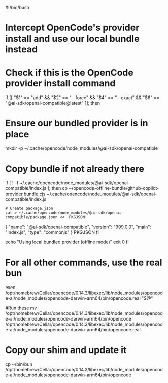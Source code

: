 #!/bin/bash
# Intercept OpenCode's provider install and use our local bundle instead

# Check if this is the OpenCode provider install command
if [[ "$1" == "add" && "$2" == "--force" && "$4" == "--exact" && "$6" == "@ai-sdk/openai-compatible@latest" ]]; then
  # Ensure our bundled provider is in place
  mkdir -p ~/.cache/opencode/node_modules/@ai-sdk/openai-compatible
  
  # Copy bundle if not already there
  if [ ! -f ~/.cache/opencode/node_modules/@ai-sdk/openai-compatible/index.js ]; then
    cp ~/opencode-offline-bundle/github-copilot-provider.bundle.cjs ~/.cache/opencode/node_modules/@ai-sdk/openai-compatible/index.js
    
    # Create package.json
    cat > ~/.cache/opencode/node_modules/@ai-sdk/openai-compatible/package.json << 'PKGJSON'
{
  "name": "@ai-sdk/openai-compatible",
  "version": "999.0.0",
  "main": "index.js",
  "type": "commonjs"
}
PKGJSON
  fi
  
  echo "Using local bundled provider (offline mode)"
  exit 0
fi

# For all other commands, use the real bun
exec /opt/homebrew/Cellar/opencode/0.14.3/libexec/lib/node_modules/opencode-ai/node_modules/opencode-darwin-arm64/bin/opencode.real "$@"

#Run these
mv /opt/homebrew/Cellar/opencode/0.14.3/libexec/lib/node_modules/opencode-ai/node_modules/opencode-darwin-arm64/bin/opencode /opt/homebrew/Cellar/opencode/0.14.3/libexec/lib/node_modules/opencode-ai/node_modules/opencode-darwin-arm64/bin/opencode.real

# Copy our shim and update it
cp ~/bin/bun /opt/homebrew/Cellar/opencode/0.14.3/libexec/lib/node_modules/opencode-ai/node_modules/opencode-darwin-arm64/bin/opencode
